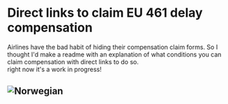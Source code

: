 # Direct links to claim EU 461 delay compensation

Airlines have the bad habit of hiding their compensation claim forms. So I thought I'd make a readme with an explanation of what conditions you can claim compensation with direct links to do so. 
<br>
right now it's a work in progress!


## ![Norwegian](https://www.norwegian.com/en/ipr/refund#/expenseclaim?rcategory=DELAY)

